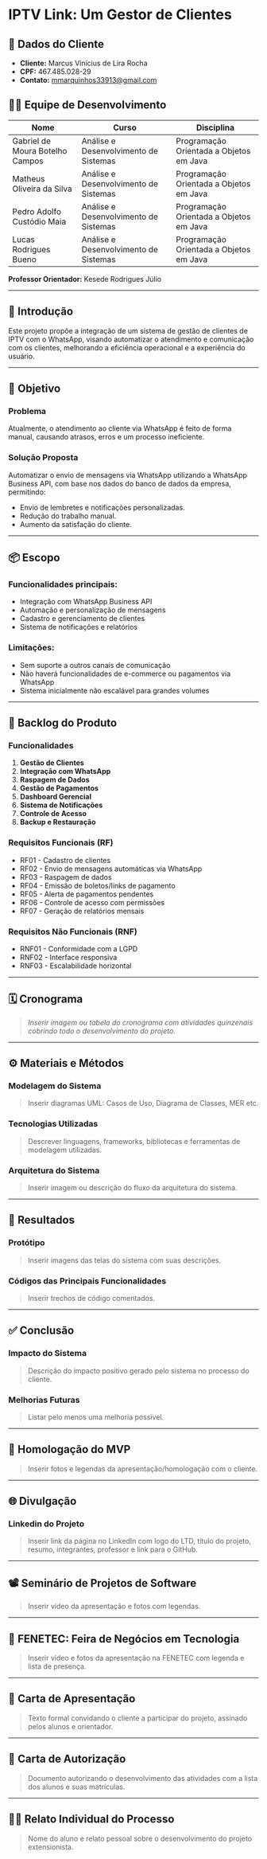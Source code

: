 # IPTV Link: Um Gestor de Clientes

## 📄 Dados do Cliente

- **Cliente:** Marcus Vinícius de Lira Rocha  
- **CPF:** 467.485.028-29  
- **Contato:** mmarquinhos33913@gmail.com  

## 👨‍💻 Equipe de Desenvolvimento

| Nome | Curso | Disciplina |
|------|-------|------------|
| Gabriel de Moura Botelho Campos | Análise e Desenvolvimento de Sistemas | Programação Orientada a Objetos em Java |
| Matheus Oliveira da Silva | Análise e Desenvolvimento de Sistemas | Programação Orientada a Objetos em Java |
| Pedro Adolfo Custódio Maia | Análise e Desenvolvimento de Sistemas | Programação Orientada a Objetos em Java |
| Lucas Rodrigues Bueno | Análise e Desenvolvimento de Sistemas | Programação Orientada a Objetos em Java |

**Professor Orientador:** Kesede Rodrigues Júlio

---

## 📌 Introdução

Este projeto propõe a integração de um sistema de gestão de clientes de IPTV com o WhatsApp, visando automatizar o atendimento e comunicação com os clientes, melhorando a eficiência operacional e a experiência do usuário.

---

## 🎯 Objetivo

### Problema

Atualmente, o atendimento ao cliente via WhatsApp é feito de forma manual, causando atrasos, erros e um processo ineficiente.

### Solução Proposta

Automatizar o envio de mensagens via WhatsApp utilizando a WhatsApp Business API, com base nos dados do banco de dados da empresa, permitindo:

- Envio de lembretes e notificações personalizadas.
- Redução do trabalho manual.
- Aumento da satisfação do cliente.

---

## 📦 Escopo

### Funcionalidades principais:

- Integração com WhatsApp Business API
- Automação e personalização de mensagens
- Cadastro e gerenciamento de clientes
- Sistema de notificações e relatórios

### Limitações:

- Sem suporte a outros canais de comunicação
- Não haverá funcionalidades de e-commerce ou pagamentos via WhatsApp
- Sistema inicialmente não escalável para grandes volumes

---

## 🧩 Backlog do Produto

### Funcionalidades

1. **Gestão de Clientes**
2. **Integração com WhatsApp**
3. **Raspagem de Dados**
4. **Gestão de Pagamentos**
5. **Dashboard Gerencial**
6. **Sistema de Notificações**
7. **Controle de Acesso**
8. **Backup e Restauração**

### Requisitos Funcionais (RF)

- RF01 - Cadastro de clientes  
- RF02 - Envio de mensagens automáticas via WhatsApp  
- RF03 - Raspagem de dados  
- RF04 - Emissão de boletos/links de pagamento  
- RF05 - Alerta de pagamentos pendentes  
- RF06 - Controle de acesso com permissões  
- RF07 - Geração de relatórios mensais  

### Requisitos Não Funcionais (RNF)

- RNF01 - Conformidade com a LGPD  
- RNF02 - Interface responsiva  
- RNF03 - Escalabilidade horizontal  

---

## 🗓️ Cronograma

> *Inserir imagem ou tabela do cronograma com atividades quinzenais cobrindo todo o desenvolvimento do projeto.*

---

## ⚙️ Materiais e Métodos

### Modelagem do Sistema

> Inserir diagramas UML: Casos de Uso, Diagrama de Classes, MER etc.

### Tecnologias Utilizadas

> Descrever linguagens, frameworks, bibliotecas e ferramentas de modelagem utilizadas.

### Arquitetura do Sistema

> Inserir imagem ou descrição do fluxo da arquitetura do sistema.

---

## 🧪 Resultados

### Protótipo

> Inserir imagens das telas do sistema com suas descrições.

### Códigos das Principais Funcionalidades

> Inserir trechos de código comentados.

---

## ✅ Conclusão

### Impacto do Sistema

> Descrição do impacto positivo gerado pelo sistema no processo do cliente.

### Melhorias Futuras

> Listar pelo menos uma melhoria possível.

---

## 🧾 Homologação do MVP

> Inserir fotos e legendas da apresentação/homologação com o cliente.

---

## 🌐 Divulgação

### Linkedin do Projeto

> Inserir link da página no LinkedIn com logo do LTD, título do projeto, resumo, integrantes, professor e link para o GitHub.

---

## 📽️ Seminário de Projetos de Software

> Inserir vídeo da apresentação e fotos com legendas.

---

## 🧩 FENETEC: Feira de Negócios em Tecnologia

> Inserir vídeo e fotos da apresentação na FENETEC com legenda e lista de presença.

---

## 📜 Carta de Apresentação

> Texto formal convidando o cliente a participar do projeto, assinado pelos alunos e orientador.

---

## 📜 Carta de Autorização

> Documento autorizando o desenvolvimento das atividades com a lista dos alunos e suas matrículas.

---

## 🧑‍🏫 Relato Individual do Processo

> Nome do aluno e relato pessoal sobre o desenvolvimento do projeto extensionista.
